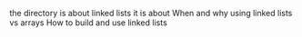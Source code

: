 the directory is about linked lists
it is about  When and why using linked lists vs arrays
How to build and use linked lists
